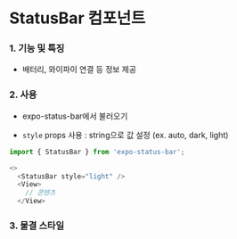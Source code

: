 # StatusBar 컴포넌트

### 1. 기능 및 특징

- 배터리, 와이파이 연결 등 정보 제공

### 2. 사용

- expo-status-bar에서 불러오기

- `style` props 사용 : string으로 값 설정 (ex. auto, dark, light)

```js
import { StatusBar } from 'expo-status-bar';

<>
  <StatusBar style="light" />
  <View>
    // 콘텐츠
  </View>
```

### 3. 물결 스타일
